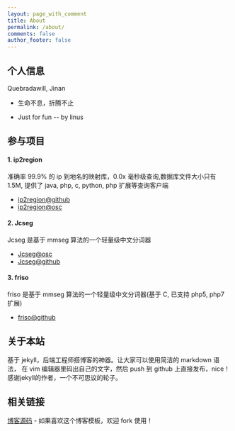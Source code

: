 ```yaml
---
layout: page_with_comment
title: About
permalink: /about/
comments: false
author_footer: false
---
```


## 个人信息

Quebradawill, Jinan

* 生命不息，折腾不止

* Just for fun -- by linus

## 参与项目

#### 1. ip2region

准确率 99.9% 的 ip 到地名的映射库，0.0x 毫秒级查询,数据库文件大小只有 1.5M, 
提供了 java, php, c, python, php 扩展等查询客户端

* [ip2region@github][]
* [ip2region@osc][] 

#### 2. Jcseg

Jcseg 是基于 mmseg 算法的一个轻量级中文分词器

* [Jcseg@osc][] 
* [Jcseg@github][] 

#### 3. friso

friso 是基于 mmseg 算法的一个轻量级中文分词器(基于 C, 已支持 php5, php7 扩展)

* [friso@github][] 

## 关于本站

基于 jekyll，后端工程师搭博客的神器。让大家可以使用简洁的 markdown 语法，
在 vim 编辑器里码出自己的文字，然后 push 到 github 上直接发布，nice！
感谢jekyll的作者，一个不可思议的轮子。

## 相关链接
[博客源码][] - 如果喜欢这个博客模板，欢迎 fork 使用！


[博客源码]: https://github.com/dongyado/dongyado.github.io
[Jcseg@github]: https://github.com/lionsoul2014/jcseg
[Jcseg@osc]: http://git.oschina.net/lionsoul/jcseg
[ip2region@github]: https://github.com/lionsoul2014/ip2region
[ip2region@osc]: http://git.oschina.net/lionsoul/ip2region
[friso@github]: https://github.com/lionsoul2014/friso
